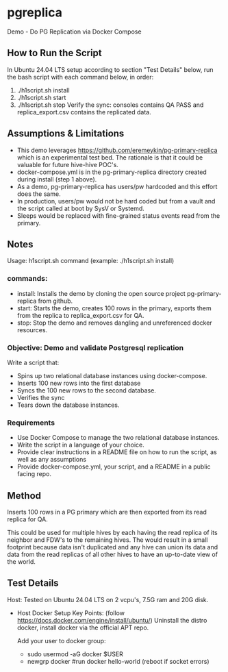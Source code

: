 # pgreplica
Demo - Do PG Replication via Docker Compose

## How to Run the Script
In Ubuntu 24.04 LTS setup according to section "Test Details" below, 
run the bash script with each command below, in order:
1. ./h1script.sh install
2. ./h1script.sh start
3. ./h1script.sh stop
Verify the sync: consoles contains QA PASS and replica_export.csv contains the replicated data.

## Assumptions & Limitations
- This demo leverages https://github.com/eremeykin/pg-primary-replica which is an 
  experimental test bed. The rationale is that it could be valuable for future hive-hive POC's.
- docker-compose.yml is in the pg-primary-replica directory created during install (step 1 above).  
- As a demo, pg-primary-replica has users/pw hardcoded and this effort does the same.
- In production, users/pw would not be hard coded but from a vault and the script called at boot by SysV or Systemd.
- Sleeps would be replaced with fine-grained status events read from the primary.

## Notes
Usage: h1script.sh command (example: ./h1script.sh install)
### commands:
- install: Installs the demo by cloning the open source project pg-primary-replica from github.
- start: Starts the demo, creates 100 rows in the primary, exports them from the replica to replica_export.csv for QA.
- stop: Stop the demo and removes dangling and unreferenced docker resources.
  
### Objective: Demo and validate Postgresql replication
Write a script that:
- Spins up two relational database instances using docker-compose.
- Inserts 100 new rows into the first database
- Syncs the 100 new rows to the second database.
- Verifies the sync
- Tears down the database instances.

### Requirements
- Use Docker Compose to manage the two relational database instances.
- Write the script in a language of your choice.
- Provide clear instructions in a README file on how to run the script, as well as any assumptions
- Provide docker-compose.yml, your script, and a README in a public facing repo.

## Method
Inserts 100 rows in a PG primary which are then exported from its read replica for QA.

This could be used for multiple hives by each having the read replica of its neighbor and FDW's to the
remaining hives. The would result in a small footprint because data isn't duplicated and any hive can union its data
and data from the read replicas of all other hives to have an up-to-date view of the world. 


## Test Details
Host: Tested on Ubuntu 24.04 LTS on 2 vcpu's, 7.5G ram and 20G disk.
 - Host Docker Setup Key Points: (follow https://docs.docker.com/engine/install/ubuntu/)
   Uninstall the distro docker, install docker via the official APT repo.
   
   Add your user to docker group:
   - sudo usermod -aG docker $USER
   - newgrp docker #run docker hello-world (reboot if socket errors)

